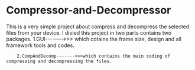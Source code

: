 # Compressor-and-Decompressor

This is a very simple project about compress and decompress the selected files from your device.
I divied this project in two parts contains two packages.
        1.GUI------>>> which cotains the frame size, design and all framework tools and codes.
        
        2.CompAndDecomp------->>>which contains the main coding of compressing and decompressing the files.
                                                                             
